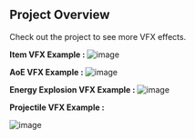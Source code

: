 ## Project Overview
Check out the project to see more VFX effects.

**Item VFX Example :**
![image](https://github.com/user-attachments/assets/5c05e5ea-f1a3-459f-8646-18c0c76889ee)


**AoE VFX Example :**
![image](https://github.com/user-attachments/assets/0b5ea8e7-677f-4903-9f76-c771d8b2bfb8)


**Energy Explosion VFX Example :**
![image](https://github.com/user-attachments/assets/211d06cf-a300-4bec-b2d2-9187caf5ba7e)


**Projectile VFX Example :**

![image](https://github.com/user-attachments/assets/607a7783-8329-41e7-a071-4675d8d28e44)
